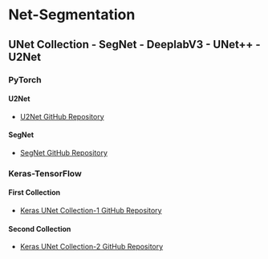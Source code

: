 # Net-Segmentation

## UNet Collection - SegNet - DeeplabV3 - UNet++ - U2Net

### PyTorch
#### U2Net
- [U2Net GitHub Repository](https://github.com/xuebinqin/U-2-Net/tree/master)

#### SegNet
- [SegNet GitHub Repository](https://github.com/delta-onera/segnet_pytorch)

### Keras-TensorFlow
#### First Collection
- [Keras UNet Collection-1 GitHub Repository](https://github.com/yingkaisha/keras-unet-collection/tree/main)

#### Second Collection
- [Keras UNet Collection-2 GitHub Repository](https://github.com/divamgupta/image-segmentation-keras/tree/master)
